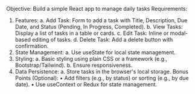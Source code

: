 Objective: 
Build a simple React app to manage daily tasks
Requirements: 
1. Features: 
a. Add Task: Form to add a task with Title, Description, Due Date, and  Status (Pending, In Progress, Completed). 
b. View Tasks: Display a list of tasks in a table or cards. 
c. Edit Task: Inline or modal-based editing of tasks. 
d. Delete Task: Add a delete button with confirmation. 
2. State Management: 
a. Use useState for local state management. 
3. Styling: 
a. Basic styling using plain CSS or a framework (e.g., Bootstrap/Tailwind). b. Ensure responsiveness. 
4. Data Persistence: 
a. Store tasks in the browser's local storage. 
Bonus Points (Optional): 
• Add filters (e.g., by status) or sorting (e.g., by due date). 
• Use useContext or Redux for state management.
